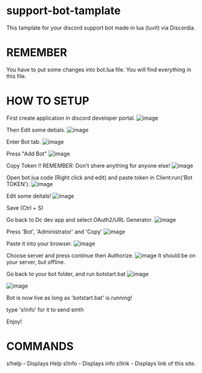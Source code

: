 # support-bot-tamplate
This tamplate for your discord support bot made in lua (luvit) via Discordia.

# REMEMBER
You have to put some changes into bot.lua file.
You will find everything in this file.

# HOW TO SETUP

First create application in discord developer portal.
![image](https://user-images.githubusercontent.com/86526585/147913062-c20b03c4-b3d4-47d2-86bc-dc9925010b2b.png)

Then Edit some detials.
![image](https://user-images.githubusercontent.com/86526585/147913121-07dc4cba-f573-4842-bc74-5797ef0f5912.png)

Enter Bot tab.
![image](https://user-images.githubusercontent.com/86526585/147913151-461e25cc-fe30-4b11-99a7-025ac9ea9586.png)

Press "Add Bot"
![image](https://user-images.githubusercontent.com/86526585/147913243-9aaaca3c-ca67-4c4e-a851-d218cef52f42.png)

Copy Token
!! REMEMBER: Don't shere anything for anyone else!
![image](https://user-images.githubusercontent.com/86526585/147913468-95e8b873-7151-4068-a2e9-a35809be8c94.png)

Open bot.lua code (Right click and edit) and paste token in Client:run('Bot TOKEN').
![image](https://user-images.githubusercontent.com/86526585/147913619-e59fa3ab-1301-427a-9c95-5b607b2acfe8.png)

Edit some deitals!
![image](https://user-images.githubusercontent.com/86526585/147913959-554abf98-5587-49ca-8357-d89175d5d68d.png)

Save (Ctrl + S)

Go back to Dc dev app and select OAuth2/URL Generator.
![image](https://user-images.githubusercontent.com/86526585/147914115-47237f91-16ad-467d-9160-3dc23fc4ffbd.png)

Press 'Bot', 'Administrator' and 'Copy'
![image](https://user-images.githubusercontent.com/86526585/147914217-970ebb6f-a2fd-4bc1-a284-d3cff3081901.png)

Paste it into your browser.
![image](https://user-images.githubusercontent.com/86526585/147914275-0bc68afd-2aa3-4d73-b64c-e53f79845032.png)

Choose server and press continue then Authorize.
![image](https://user-images.githubusercontent.com/86526585/147914471-32b1a2c1-2ede-443d-ae4c-153805152bf3.png)
It should be on your server, but offline.

Go back to your bot folder, and run botstart.bat
![image](https://user-images.githubusercontent.com/86526585/147914621-61a4d086-4439-41de-b27c-e94783cc8b10.png)

![image](https://user-images.githubusercontent.com/86526585/147914667-389c063a-4400-40a8-96d2-fd3bdff24bc8.png)


Bot is now live as long as 'botstart.bat' is running!

type 's!info' for it to send smth

Enjoy!


# COMMANDS
s!help - Displays Help
s!info - Displays info
s!link - Displays link of this site.


